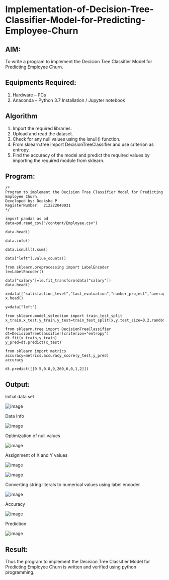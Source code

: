 # Implementation-of-Decision-Tree-Classifier-Model-for-Predicting-Employee-Churn

## AIM:
To write a program to implement the Decision Tree Classifier Model for Predicting Employee Churn.

## Equipments Required:
1. Hardware – PCs
2. Anaconda – Python 3.7 Installation / Jupyter notebook

## Algorithm
1. Import the required libraries.
2. Upload and read the dataset.
3. Check for any null values using the isnull() function.
4. From sklearn.tree import DecisionTreeClassifier and use criterion as entropy.
5. Find the accuracy of the model and predict the required values by importing the required module from sklearn.

## Program:
```
/*
Program to implement the Decision Tree Classifier Model for Predicting Employee Churn.
Developed by: Deeksha P
RegisterNumber:  212222040031
*/
```
```
import pandas as pd
data=pd.read_csv("/content/Employee.csv")

data.head()

data.info()

data.isnull().sum()

data["left"].value_counts()

from sklearn.preprocessing import LabelEncoder
le=LabelEncoder()

data["salary"]=le.fit_transform(data["salary"])
data.head()

x=data[["satisfaction_level","last_evaluation","number_project","average_montly_hours","time_spend_company","Work_accident","promotion_last_5years","salary"]]
x.head()

y=data["left"]

from sklearn.model_selection import train_test_split
x_train,x_test,y_train,y_test=train_test_split(x,y,test_size=0.2,random_state=100)

from sklearn.tree import DecisionTreeClassifier
dt=DecisionTreeClassifier(criterion="entropy")
dt.fit(x_train,y_train)
y_pred=dt.predict(x_test)

from sklearn import metrics
accuracy=metrics.accuracy_score(y_test,y_pred)
accuracy

dt.predict([[0.5,0.8,9,260,6,0,1,2]])
```
## Output:
Initial data set

![image](https://github.com/Deeksha78/Implementation-of-Decision-Tree-Classifier-Model-for-Predicting-Employee-Churn/assets/128116204/1773bfd7-e1b4-43d0-b660-4d1463ebc483)

Data Info

![image](https://github.com/Deeksha78/Implementation-of-Decision-Tree-Classifier-Model-for-Predicting-Employee-Churn/assets/128116204/9cea1613-cf7a-45db-8ab8-27c835ee13a7)

Optimization of null values

![image](https://github.com/Deeksha78/Implementation-of-Decision-Tree-Classifier-Model-for-Predicting-Employee-Churn/assets/128116204/26ba46fe-9e08-48f5-91ea-601049829e3d)

Assignment of X and Y values

![image](https://github.com/Deeksha78/Implementation-of-Decision-Tree-Classifier-Model-for-Predicting-Employee-Churn/assets/128116204/e9f973fd-03cd-41e7-b849-ed3a9e5d8f7f)

![image](https://github.com/Deeksha78/Implementation-of-Decision-Tree-Classifier-Model-for-Predicting-Employee-Churn/assets/128116204/da4568e5-0f1c-447c-91f2-5673e3d776fe)

Converting string literals to numerical values using label encoder

![image](https://github.com/Deeksha78/Implementation-of-Decision-Tree-Classifier-Model-for-Predicting-Employee-Churn/assets/128116204/137fa543-4d5f-4bc6-88aa-9bc49a9943c6)

Accuracy

![image](https://github.com/Deeksha78/Implementation-of-Decision-Tree-Classifier-Model-for-Predicting-Employee-Churn/assets/128116204/0892ad32-42c3-4db5-9cbb-ae9dfb954f25)

Prediction

![image](https://github.com/Deeksha78/Implementation-of-Decision-Tree-Classifier-Model-for-Predicting-Employee-Churn/assets/128116204/0f463b7b-5271-49a8-b851-b8b7688c27a9)

## Result:
Thus the program to implement the  Decision Tree Classifier Model for Predicting Employee Churn is written and verified using python programming.
